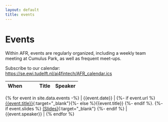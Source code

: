```yaml
---
layout: default
title: events
---
```


# Events

Within AFR, events are regularly organized, including a weekly team meeting at Cumulus Park, as well as frequent meet-ups.

Subscribe to our calendar: https://se.ewi.tudelft.nl/ai4fintech/AFR_calendar.ics

| When&nbsp;&nbsp;&nbsp;&nbsp;&nbsp;&nbsp;&nbsp;&nbsp;&nbsp;|  Title           | Speaker           |
| --------------- | --------------- | ----------------- |
{% for event in site.data.events -%}
| {{event.date}}  | {%- if event.url %}[{{event.title}}]({{event.url}}){:target="_blank"}{%- else %}{{event.title}} {%- endif %}. {%- if event.slides %} [(Slides)]({{event.slides}}){:target="_blank"} {%- endif %} | {{event.speaker}} |
{% endfor  %}
